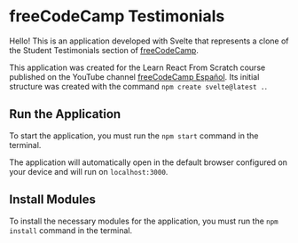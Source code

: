 # freeCodeCamp Testimonials

Hello! This is an application developed with Svelte that represents a clone of the Student Testimonials section of [freeCodeCamp](https://www.freecodecamp.org/espanol/).

This application was created for the Learn React From Scratch course published on the YouTube channel [freeCodeCamp Español](https://www.youtube.com/freecodecampespanol). Its initial structure was created with the command `npm create svelte@latest .`.

## Run the Application
To start the application, you must run the `npm start` command in the terminal.

The application will automatically open in the default browser configured on your device and will run on `localhost:3000`.

## Install Modules
To install the necessary modules for the application, you must run the `npm install` command in the terminal.
